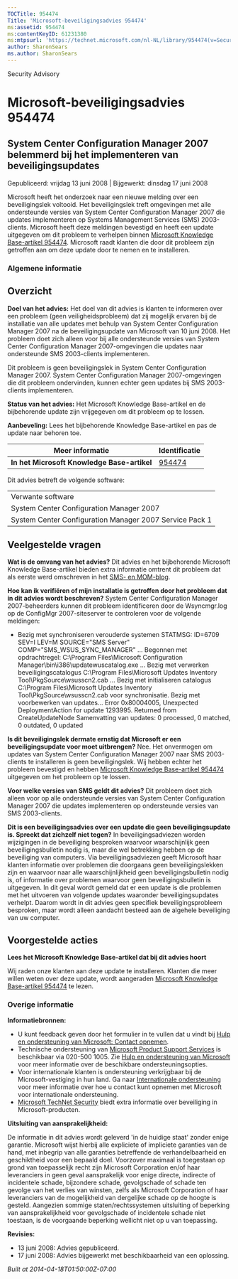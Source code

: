```yaml
---
TOCTitle: 954474
Title: 'Microsoft-beveiligingsadvies 954474'
ms:assetid: 954474
ms:contentKeyID: 61231380
ms:mtpsurl: 'https://technet.microsoft.com/nl-NL/library/954474(v=Security.10)'
author: SharonSears
ms.author: SharonSears
---
```


Security Advisory

Microsoft-beveiligingsadvies 954474
===================================

System Center Configuration Manager 2007 belemmerd bij het implementeren van beveiligingsupdates
------------------------------------------------------------------------------------------------

Gepubliceerd: vrijdag 13 juni 2008 | Bijgewerkt: dinsdag 17 juni 2008

Microsoft heeft het onderzoek naar een nieuwe melding over een beveiligingslek voltooid. Het beveiligingslek treft omgevingen met alle ondersteunde versies van System Center Configuration Manager 2007 die updates implementeren op Systems Management Services (SMS) 2003-clients. Microsoft heeft deze meldingen bevestigd en heeft een update uitgegeven om dit probleem te verhelpen binnen [Microsoft Knowledge Base-artikel 954474](http://support.microsoft.com/kb/954474). Microsoft raadt klanten die door dit probleem zijn getroffen aan om deze update door te nemen en te installeren.

### Algemene informatie

Overzicht
---------

<span></span>
**Doel van het advies:** Het doel van dit advies is klanten te informeren over een probleem (geen veiligheidsprobleem) dat zij mogelijk ervaren bij de installatie van alle updates met behulp van System Center Configuration Manager 2007 na de beveiligingsupdate van Microsoft van 10 juni 2008. Het probleem doet zich alleen voor bij alle ondersteunde versies van System Center Configuration Manager 2007-omgevingen die updates naar ondersteunde SMS 2003-clients implementeren.

Dit probleem is geen beveiligingslek in System Center Configuration Manager 2007. System Center Configuration Manager 2007-omgevingen die dit probleem ondervinden, kunnen echter geen updates bij SMS 2003-clients implementeren.

**Status van het advies:** Het Microsoft Knowledge Base-artikel en de bijbehorende update zijn vrijgegeven om dit probleem op te lossen.

**Aanbeveling:** Lees het bijbehorende Knowledge Base-artikel en pas de update naar behoren toe.

| Meer informatie                             | Identificatie                                    |
|---------------------------------------------|--------------------------------------------------|
| **In het Microsoft Knowledge Base-artikel** | [954474](http://support.microsoft.com/kb/954474) |

Dit advies betreft de volgende software:

|                                                         |
|---------------------------------------------------------|
| Verwante software                                       |
| System Center Configuration Manager 2007                |
| System Center Configuration Manager 2007 Service Pack 1 |

Veelgestelde vragen
-------------------

<span></span>
**Wat is de omvang van het advies?**
Dit advies en het bijbehorende Microsoft Knowledge Base-artikel bieden extra informatie omtrent dit probleem dat als eerste werd omschreven in het [SMS- en MOM-blog](http://blogs.technet.com/smsandmom/archive/2008/06/12/wsus-offline-scan-catalog-fails-to-sync-on-configmgr-2007.aspx).

**Hoe kan ik verifiëren of mijn installatie is getroffen door het probleem dat in dit advies wordt beschreven?**
System Center Configuration Manager 2007-beheerders kunnen dit probleem identificeren door de Wsyncmgr.log op de ConfigMgr 2007-siteserver te controleren voor de volgende meldingen:

-   Bezig met synchroniseren verouderde systemen
    STATMSG: ID=6709 SEV=I LEV=M SOURCE="SMS Server" COMP="SMS\_WSUS\_SYNC\_MANAGER" …
    Begonnen met opdrachtregel: C:\\Program Files\\Microsoft Configuration Manager\\bin\\i386\\updatewuscatalog.exe …
    Bezig met verwerken beveiligingscatalogus C:\\Program Files\\Microsoft Updates Inventory Tool\\PkgSource\\wsusscn2.cab ...
    Bezig met initialiseren catalogus C:\\Program Files\\Microsoft Updates Inventory Tool\\PkgSource\\wsusscn2.cab voor synchronisatie.
    Bezig met voorbewerken van updates...
    Error 0x80004005, Unexpected DeploymentAction for update 1293995. Returned from CreateUpdateNode
    Samenvatting van updates: 0 processed, 0 matched, 0 outdated, 0 updated

**Is dit beveiligingslek dermate ernstig dat Microsoft er een beveiligingsupdate voor moet uitbrengen?**
Nee. Het onvermogen om updates van System Center Configuration Manager 2007 naar SMS 2003-clients te installeren is geen beveiligingslek. Wij hebben echter het probleem bevestigd en hebben [Microsoft Knowledge Base-artikel 954474](http://support.microsoft.com/kb/954474) uitgegeven om het probleem op te lossen.

**Voor welke versies van SMS geldt dit advies?**
Dit probleem doet zich alleen voor op alle ondersteunde versies van System Center Configuration Manager 2007 die updates implementeren op ondersteunde versies van SMS 2003-clients.

**Dit is een beveiligingsadvies over een update die geen beveiligingsupdate is. Spreekt dat zichzelf niet tegen?**
In beveiligingsadviezen worden wijzigingen in de beveiliging besproken waarvoor waarschijnlijk geen beveiligingsbulletin nodig is, maar die wel betrekking hebben op de beveiliging van computers. Via beveiligingsadviezen geeft Microsoft haar klanten informatie over problemen die doorgaans geen beveiligingslekken zijn en waarvoor naar alle waarschijnlijkheid geen beveiligingsbulletin nodig is, of informatie over problemen waarvoor geen beveiligingsbulletin is uitgegeven. In dit geval wordt gemeld dat er een update is die problemen met het uitvoeren van volgende updates waaronder beveiligingsupdates verhelpt. Daarom wordt in dit advies geen specifiek beveiligingsprobleem besproken, maar wordt alleen aandacht besteed aan de algehele beveiliging van uw computer.

Voorgestelde acties
-------------------

<span></span>
**Lees het Microsoft Knowledge Base-artikel dat bij dit advies hoort**

Wij raden onze klanten aan deze update te installeren. Klanten die meer willen weten over deze update, wordt aangeraden [Microsoft Knowledge Base-artikel 954474](http://support.microsoft.com/kb/954474) te lezen.

### Overige informatie

**Informatiebronnen:**

-   U kunt feedback geven door het formulier in te vullen dat u vindt bij [Hulp en ondersteuning van Microsoft: Contact opnemen](https://support.microsoft.com/common/survey.aspx?scid=sw;en;1257&amp;showpage=1&amp;ws=technet&amp;sd=tech).
-   Technische ondersteuning van [Microsoft Product Support Services](http://support.microsoft.com/?ln=nl) is beschikbaar via 020-500 1005. Zie [Hulp en ondersteuning van Microsoft](http://support.microsoft.com/) voor meer informatie over de beschikbare ondersteuningsopties.
-   Voor internationale klanten is ondersteuning verkrijgbaar bij de Microsoft-vestiging in hun land. Ga naar [Internationale ondersteuning](http://go.microsoft.com/fwlink/?linkid=21155) voor meer informatie over hoe u contact kunt opnemen met Microsoft voor internationale ondersteuning.
-   [Microsoft TechNet Security](http://go.microsoft.com/fwlink/?linkid=21132) biedt extra informatie over beveiliging in Microsoft-producten.

**Uitsluiting van aansprakelijkheid:**

De informatie in dit advies wordt geleverd 'in de huidige staat' zonder enige garantie. Microsoft wijst hierbij alle expliciete of impliciete garanties van de hand, met inbegrip van alle garanties betreffende de verhandelbaarheid en geschiktheid voor een bepaald doel. Voorzover maximaal is toegestaan op grond van toepasselijk recht zijn Microsoft Corporation en/of haar leveranciers in geen geval aansprakelijk voor enige directe, indirecte of incidentele schade, bijzondere schade, gevolgschade of schade ten gevolge van het verlies van winsten, zelfs als Microsoft Corporation of haar leveranciers van de mogelijkheid van dergelijke schade op de hoogte is gesteld. Aangezien sommige staten/rechtssystemen uitsluiting of beperking van aansprakelijkheid voor gevolgschade of incidentele schade niet toestaan, is de voorgaande beperking wellicht niet op u van toepassing.

**Revisies:**

-   13 juni 2008: Advies gepubliceerd.
-   17 juni 2008: Advies bijgewerkt met beschikbaarheid van een oplossing.

*Built at 2014-04-18T01:50:00Z-07:00*
